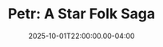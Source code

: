 ---
title: "Petr: A Star Folk Saga"
creator: Christopher L Meyer
cart: bookcart
type: novel
date: 2025-10-01T22:00:00.00-04:00
score: 2
review: 
---
